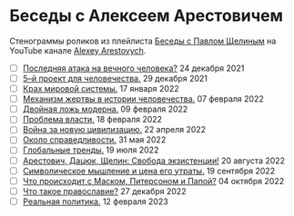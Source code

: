 # Беседы с Алексеем Арестовичем

Стенограммы роликов из плейлиста [Беседы с Павлом Щелиным](https://www.youtube.com/playlist?list=PLHBacZjYq-jwLfy_Kfla_AuxLVUDz3HQo) на YouTube канале [Alexey Arestovych](https://www.youtube.com/@arestovych).

- [ ] [Последняя атака на вечного человека?](2021_12_24.md) 24 декабря 2021
- [ ] [5–й проект для человечества.](2021_12_29.md) 29 декабря 2021
- [ ] [Крах мировой системы.](2022_01_17.md) 17 января 2022
- [ ] [Механизм жертвы в истории человечества.](2022_02_07.md) 07 февраля 2022
- [ ] [Двойная ложь модерна.](2022_02_09.md) 09 февраля 2022
- [ ] [Проблема власти.](2022_02_18.md) 18 февраля 2022
- [ ] [Война за новую цивилизацию.](2022_04_22.md) 22 апреля 2022
- [ ] [Около справедливости.](2022_05_31.md) 31 мая 2022
- [ ] [Глобальные тренды.](2022_07_19.md) 19 июля 2022
- [ ] [Арестович, Дацюк, Щелин: Свобода экзистенции!](2022_08_20.md) 20 августа 2022
- [ ] [Символическое мышление и цена его утраты.](2022_09_19.md) 19 сентября 2022
- [ ] [Что происходит с Маском, Питерсоном и Папой?](2022_10_04.md) 04 октября 2022
- [ ] [Что такое православие?](2022_12_27.md) 27 декабря 2022
- [ ] [Реальная политика.](2023_02_12.md) 12 февраля 2023
